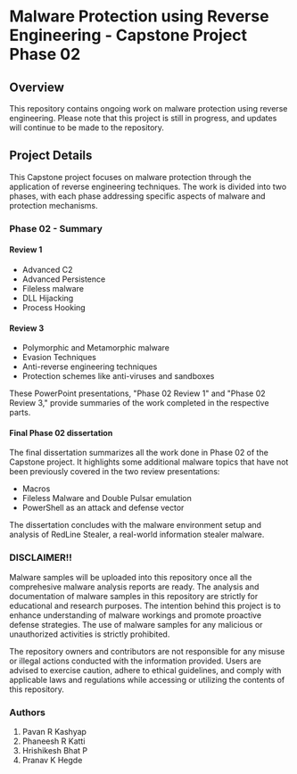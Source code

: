 # Malware Protection using Reverse Engineering - Capstone Project Phase 02

## Overview

This repository contains ongoing work on malware protection using reverse engineering. Please note that this project is still in progress, and updates will continue to be made to the repository.


## Project Details

This Capstone project focuses on malware protection through the application of reverse engineering techniques. The work is divided into two phases, with each phase addressing specific aspects of malware and protection mechanisms.

### Phase 02 - Summary

#### Review 1
- Advanced C2
- Advanced Persistence
- Fileless malware
- DLL Hijacking
- Process Hooking

#### Review 3
- Polymorphic and Metamorphic malware
- Evasion Techniques
- Anti-reverse engineering techniques
- Protection schemes like anti-viruses and sandboxes

These PowerPoint presentations, "Phase 02 Review 1" and "Phase 02 Review 3," provide summaries of the work completed in the respective parts. 

#### Final Phase 02 dissertation
The final dissertation summarizes all the work done in Phase 02 of the Capstone project.
It highlights some additional malware topics that have not been previously covered in the two review presentations:
- Macros
- Fileless Malware and Double Pulsar emulation
- PowerShell as an attack and defense vector

The dissertation concludes with the malware environment setup and analysis of RedLine Stealer, a real-world information stealer malware.

### DISCLAIMER!!
Malware samples will be uploaded into this repository once all the comprehesive malware analysis reports are ready. 
The analysis and documentation of malware samples in this repository are strictly for educational and research purposes. The intention behind this project is to enhance understanding of malware workings and promote proactive defense strategies. The use of malware samples for any malicious or unauthorized activities is strictly prohibited. 

The repository owners and contributors are not responsible for any misuse or illegal actions conducted with the information provided. Users are advised to exercise caution, adhere to ethical guidelines, and comply with applicable laws and regulations while accessing or utilizing the contents of this repository.


### Authors

1. Pavan R Kashyap
2. Phaneesh R Katti
3. Hrishikesh Bhat P
4. Pranav K Hegde

